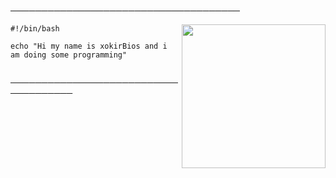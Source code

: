 
─────────────────────────────────────
</p>


<img align='right' src="https://cdn.discordapp.com/avatars/673152664145625088/03e8161bc0a39a93297ee1d2c20ca263.png?size=4096" width="230">

```shell
#!/bin/bash

echo "Hi my name is xokirBios and i am doing some programming"


```

─────────────────────────────────────




